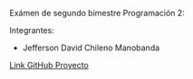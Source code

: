 Exámen de segundo bimestre Programación 2:

Integrantes:
- Jefferson David Chileno Manobanda

[Link GitHub Proyecto](https://github.com/JeffersonDaviid/Examen-Programacion-2)
